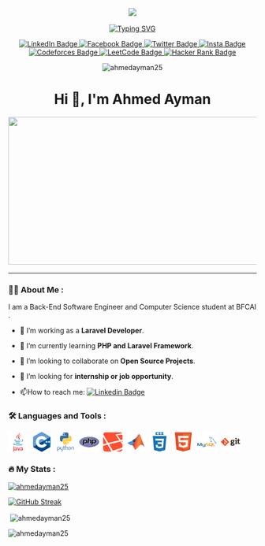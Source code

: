 


<div id="header" align="center">
  <img src="https://media.giphy.com/media/M9gbBd9nbDrOTu1Mqx/giphy.gif" width="130" />
</div>
<p align="center">
<a href="https://git.io/typing-svg"><img src="https://readme-typing-svg.demolab.com?font=Fira+Code&pause=1000&color=DA203E&width=435&lines=Always+learning+new+things" alt="Typing SVG" /></a>
</p> 

<div id="badges" align="center">
  <a href="https://www.linkedin.com/in/ahmed16ayman">
    <img src="https://img.shields.io/badge/LinkedIn-blue?style=for-the-badge&logo=linkedin&logoColor=white" alt="LinkedIn Badge"/>
  </a>
   <a href="https://fb.com/AhmedAyman2510">
    <img src="https://img.shields.io/badge/Facebook-blue?style=for-the-badge&logo=facebook&logoColor=white" alt="Facebook Badge"/>
  </a>
   <a href="https://twitter.com/AhmedAyman250">
    <img src="https://img.shields.io/badge/Twitter-blue?style=for-the-badge&logo=twitter&logoColor=white" alt="Twitter Badge"/>
  </a>
  <a href="https://instagram.com/ahmed._ayman25">
    <img src="https://img.shields.io/badge/instagram-blue?style=for-the-badge&logo=instagram&logoColor=white" alt="Insta Badge"/>
  </a>
   <a href="https://codeforces.com/profile/ahmed_ayman25">
    <img src="https://img.shields.io/badge/Codeforces-blue?style=for-the-badge&logo=codeforces&logoColor=white" alt="Codeforces Badge"/>
  </a>
   <a href="https://leetcode.com/AhmedAyman25/">
    <img src="https://img.shields.io/badge/Leetcode-brown?style=for-the-badge&logo=leetcode&logoColor=white" alt="LeetCode Badge"/>
  </a>
   <a href="https://www.hackerrank.com/mimoelalamy2">
    <img src="https://img.shields.io/badge/HackerRank-brown?style=for-the-badge&logo=hackerrank&logoColor=white" alt="Hacker Rank Badge"/>
  </a>
  
</div>
<p align="center"> <img src="https://komarev.com/ghpvc/?username=ahmedayman25&label=Profile%20views&color=0e75b6&style=flat" alt="ahmedayman25" /> </p>


<h1 align="center">
  Hi 👋, I'm Ahmed Ayman
</h1>
<div align="center">
  <img src="https://media.giphy.com/media/dWesBcTLavkZuG35MI/giphy.gif" width="600" height="300"/>
</div>


---

### :woman_technologist: About Me :
I am a Back-End Software Engineer and Computer Science student at BFCAI .
- :telescope: I’m working as a **Laravel Developer**.
- 🌱 I’m currently learning **PHP and Laravel Framework**.

- 👯 I’m looking to collaborate on **Open Source Projects**.

- 🤝 I’m looking for **internship or job opportunity**.

- :mailbox:How to reach me: [![Linkedin Badge](https://img.shields.io/badge/-AhmedAyman-blue?style=flat&logo=Linkedin&logoColor=white)](https://www.linkedin.com/in/ahmed16ayman)


### :hammer_and_wrench: Languages and Tools :
<div>
  <img src="https://github.com/devicons/devicon/blob/master/icons/java/java-original-wordmark.svg" title="Java" alt="Java" width="40" height="40"/>&nbsp;
  <img src="https://github.com/devicons/devicon/blob/master/icons/cplusplus/cplusplus-original.svg" title="c++" alt="c++" width="40" height="40"/>&nbsp;
  <img src="https://github.com/devicons/devicon/blob/master/icons/python/python-original-wordmark.svg" title="python" alt="python" width="40" height="40"/>&nbsp;
  <img src="https://github.com/devicons/devicon/blob/master/icons/php/php-original.svg" title="php" alt="php" width="40" height="40"/>&nbsp;
  <img src="https://github.com/devicons/devicon/blob/master/icons/laravel/laravel-plain.svg" title="laravel" alt="laravel" width="40" height="40"/>&nbsp;
  <img src="https://github.com/devicons/devicon/blob/master/icons/matlab/matlab-original.svg" title="matlab" alt="matlab " width="40" height="40"/>&nbsp;
  <img src="https://github.com/devicons/devicon/blob/master/icons/css3/css3-plain-wordmark.svg"  title="CSS3" alt="CSS" width="40" height="40"/>&nbsp;
  <img src="https://github.com/devicons/devicon/blob/master/icons/html5/html5-original.svg" title="HTML5" alt="HTML" width="40" height="40"/>&nbsp;
  <img src="https://github.com/devicons/devicon/blob/master/icons/mysql/mysql-original-wordmark.svg" title="MySQL"  alt="MySQL" width="40" height="40"/>&nbsp;
  <img src="https://github.com/devicons/devicon/blob/master/icons/git/git-original-wordmark.svg" title="Git" **alt="Git" width="40" height="40"/>
</div>




### :fire: My Stats :

<p align="left"> <a href="https://github.com/ryo-ma/github-profile-trophy"><img src="https://github-profile-trophy.vercel.app/?username=ahmedayman25" alt="ahmedayman25" /></a> </p>

[![GitHub Streak](http://github-readme-streak-stats.herokuapp.com?user=AhmedAyman25&theme=cobalt)](https://git.io/streak-stats)
<p>&nbsp;<img align="center" src="https://github-readme-stats.vercel.app/api?username=ahmedayman25&show_icons=true&locale=en" alt="ahmedayman25" /></p>

<p><img align="left" width="500" src="https://github-readme-stats.vercel.app/api/top-langs?username=ahmedayman25&show_icons=true&locale=en&layout=compact" alt="ahmedayman25" /></p>
